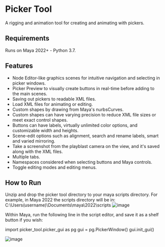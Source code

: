 # Picker Tool
A rigging and animation tool for creating and animating with pickers.

## Requirements
Runs on Maya 2022+ - Python 3.7.

## Features
- Node Editor-like graphics scenes for intuitive navigation and selecting in picker windows.
- Picker Preview to visually create buttons in real-time before adding to the main scenes.
- Saving out pickers to readable XML files.
- Load XML files for animating or editing.
- Custom shapes by drawing from Maya's nurbsCurves.
- Custom shapes can have varying precision to reduce XML file sizes or meet exact control shapes.
- Buttons can have labels, virtually unlimited color options, and customizable width and heights.
- Scene-edit options such as alignment, search and rename labels, smart and varied mirroring.
- Take a screenshot from the playblast camera on the view, and it's saved along with the XML files.
- Multiple tabs.
- Namespaces considered when selecting buttons and Maya controls.
- Toggle editing modes and editing menus.

## How to Run
Unzip and drop the picker tool directory to your maya scripts directory. For example, in Maya 2022 the scripts directory will be in:
C:\Users\(username)\Documents\maya\2022\scripts
![image](https://user-images.githubusercontent.com/70284366/175859590-d97f5096-f516-43c8-ba09-54e3cfc2f351.png)

Within Maya, run the following line in the script editor, and save it as a shelf button if you wish:

import picker_tool.picker_gui as pg
gui = pg.PickerWindow()
gui.init_gui()

![image](https://user-images.githubusercontent.com/70284366/175860041-77902985-0f49-418a-99b7-cf1e96f5e56d.png)

